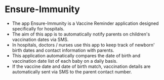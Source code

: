 # Ensure-Immunity

* The app Ensure-Immunity is a Vaccine Reminder application designed specifically for hospitals.
* The aim of this app is to automatically notify parents on children's vaccination dates via SMS.
* In hospitals, doctors / nurses use this app to keep track of newborn' birth dates and contact information with parents.
* This application automatically compares the date of birth and vaccination date list of each baby on a daily basis.
* If the vaccine date and date of birth match, vaccination details are automatically sent via SMS to the parent contact number.
